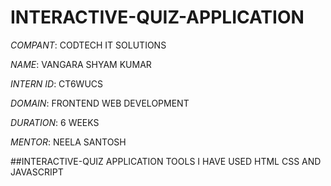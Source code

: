 # INTERACTIVE-QUIZ-APPLICATION

*COMPANT*: CODTECH IT SOLUTIONS

*NAME*: VANGARA SHYAM KUMAR

*INTERN ID*: CT6WUCS

*DOMAIN*: FRONTEND WEB DEVELOPMENT

*DURATION*: 6 WEEKS

*MENTOR*: NEELA SANTOSH

##INTERACTIVE-QUIZ APPLICATION TOOLS I HAVE USED HTML CSS AND JAVASCRIPT
